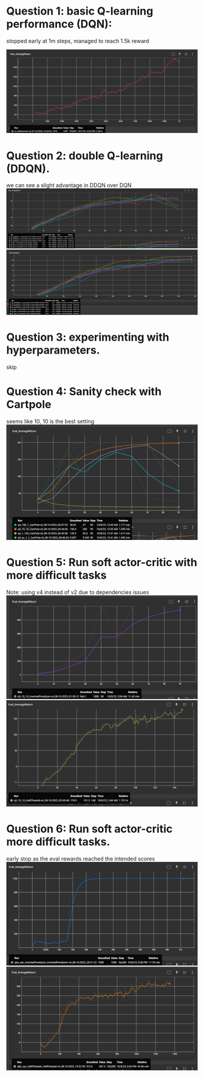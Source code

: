 # Question 1: basic Q-learning performance (DQN): 
stopped early at 1m steps, managed to reach 1.5k reward

![](./imgs/q1.png)


# Question 2: double Q-learning (DDQN).
we can see a slight advantage in DDQN over DQN
![](./imgs/q2_avg.png)
![](./imgs/q2_max.png)

# Question 3: experimenting with hyperparameters.
skip

# Question 4: Sanity check with Cartpole
seems like 10, 10 is the best setting
![](./imgs/q4.png)


# Question 5: Run soft actor-critic with more difficult tasks
Note: using v4 instead of v2 due to dependencies issues
![](./imgs/q5a.png)
![](./imgs/q5b.png)

# Question 6: Run soft actor-critic more difficult tasks.
early stop as the eval rewards reached the intended scores
![](./imgs/q6a.png)
![](./imgs/q6b.png)